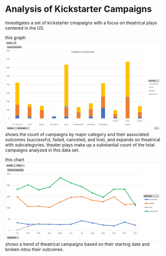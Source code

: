 # Analysis of Kickstarter Campaigns
investigates a set of kickstarter cmapaigns with a focus on theatrical plays centered in the US.

this graph ![Campaign Category Outcomes Chart](https://github.com/JamesonThornton/UCB_Data_bootcamp/blob/main/Category%20Outcomes%20Chart.png?raw=true) shows the count of campaigns by major category and their associated outcomes (successful, failed, canceled, and live), and expands on theatrical with subcategories. theater plays make up a substantial count of the total campaigns analyzed in this data set. 

this chart ![Theatrical Plays Outcomes based on Start Date](https://github.com/JamesonThornton/UCB_Data_bootcamp/blob/main/Launch_Time_Success_Correlation_by_month.png?raw=true) shows a trend of theatrical campaigns based on their starting date and broken intou their outcomes. 
